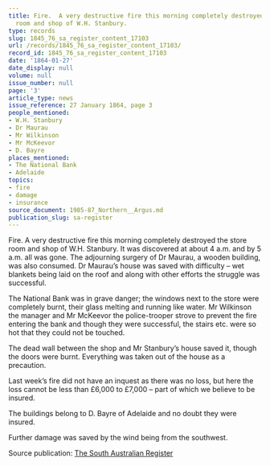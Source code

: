 ```yaml
---
title: Fire.  A very destructive fire this morning completely destroyed the store
  room and shop of W.H. Stanbury.
type: records
slug: 1845_76_sa_register_content_17103
url: /records/1845_76_sa_register_content_17103/
record_id: 1845_76_sa_register_content_17103
date: '1864-01-27'
date_display: null
volume: null
issue_number: null
page: '3'
article_type: news
issue_reference: 27 January 1864, page 3
people_mentioned:
- W.H. Stanbury
- Dr Maurau
- Mr Wilkinson
- Mr McKeevor
- D. Bayre
places_mentioned:
- The National Bank
- Adelaide
topics:
- fire
- damage
- insurance
source_document: 1985-87_Northern__Argus.md
publication_slug: sa-register
---
```


Fire.  A very destructive fire this morning completely destroyed the store room and shop of W.H. Stanbury.  It was discovered at about 4 a.m. and by 5 a.m. all was gone.  The adjourning surgery of Dr Maurau, a wooden building, was also consumed.  Dr Maurau’s house was saved with difficulty – wet blankets being laid on the roof and along with other efforts the struggle was successful.

The National Bank was in grave danger; the windows next to the store were completely burnt, their glass melting and running like water.  Mr Wilkinson the manager and Mr McKeevor the police-trooper strove to prevent the fire entering the bank and though they were successful, the stairs etc. were so hot that they could not be touched.

The dead wall between the shop and Mr Stanbury’s house saved it, though the doors were burnt.  Everything was taken out of the house as a precaution.

Last week’s fire did not have an inquest as there was no loss, but here the loss cannot be less than £6,000 to £7,000 – part of which we believe to be insured.

The buildings belong to D. Bayre of Adelaide and no doubt they were insured.

Further damage was saved by the wind being from the southwest.

Source publication: [The South Australian Register](/publications/sa-register/)
